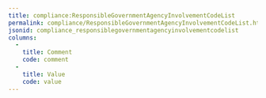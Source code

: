 ```yaml
---
title: compliance:ResponsibleGovernmentAgencyInvolvementCodeList
permalink: compliance/ResponsibleGovernmentAgencyInvolvementCodeList.html
jsonid: compliance_responsiblegovernmentagencyinvolvementcodelist
columns:
  - 
    title: Comment
    code: comment
  - 
    title: Value
    code: value
---
```

